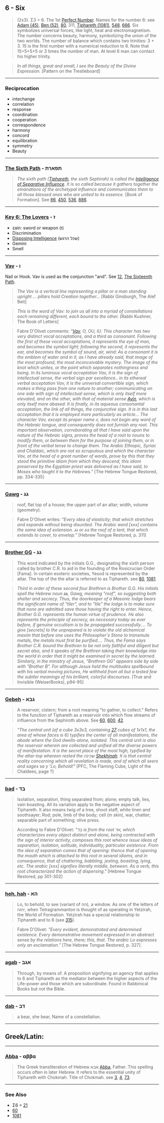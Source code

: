 ## 6 - Six
> (2x3). Σ3 = 6. The 1st [Perfect Number](https://en.wikipedia.org/wiki/Perfect_number). Names for the number 6: see [Adam (45)](45), [Ben (52)](52), [80](80), 311, [Tiphareth (1081)](1081), [548](548), [666](666). Six symbolizes universal forces, like light, heat and electromagnetism. The number concerns beauty, harmony, symbolizing the union of the two worlds. The number of balance which contains two trinities: 3 + 3. 15 is the first number with a numerical reduction to 6. Note that 15=5+5+5 or 3 times the number of man. At level 6 man can contact his higher trinity.

> *In all things, great and small, I see the Beauty of the Divine Expression.* [Pattern on the Trestleboard]

---

### Reciprocation

- intechange
- correlation
- response
- coordination
- cooperation
- correspondence
- harmony
- concord
- equilibration
- symmetry
- Beauty

---

### [The Sixth Path](/keys/ThPARTh) - תפארת
> *The sixth path ([Tiphareth](/keys/ThPARTh), the sixth Sephirah) is called the [Intelligence of Separative Influence](/keys/ShKL.ShPO.NBDL). It is so called because it gathers together the emanations of the archetypal influence and communicates them to all those blessed ones who are united to its essence.* [Book of Formation]. See [86](86), [450](450), [536](536), [886](886).

---

### [Key 6: The Lovers](/keys/Z) - ז

- zain: sword or weapon (ז)
- Discrimination
- [Disposing Intelligence](/keys/ShKL.HRGSh) (שכל הרגש) 
- Gemini
- Smell

---

### [Vav](/keys/V) - ו
Nail or Hook. Vav is used as the conjunction "and". See [12](12), [The Sixteenth Path](16). 

> *The Vav is a vertical line representing a pillar or a man standing upright ... pillars hold Creation together...* [Rabbi Ginsburgh, The Alef Beit]

> *This is the word of Vav: to join us all into a myriad of constellations each remaining different, each bound to the other.* [Rabbi Kushner, The Book of Letters]

> Fabre D'Olivet comments: *"[Vav](/keys/V), O, OU, IU. This character has two very distinct vocal acceptations, and a third as consonant. Following the first of these vocal acceptations, it represents the eye of man, and becomes the symbol light; following the second, it represents the ear, and becomes the symbol of sound, air, wind: As a consonant it is the emblem of water and in it, as I have already said, that image of the most profound, the most inconceivable mystery. The image of the knot which unites, or the point which separates nothingness and being. In its luminous vocal acceptation Vav, it is the sign of intellectual sense, the verbal sign par excellence.. in its ethereal verbal acceptation Vav, it is the universal convertible sign, which makes a thing pass from one nature to another; communicating on one side with sign of intellectual sense, which is only itself more elevated, and on the other, with that of material sense [Ayin](/keys/O), which is only itself more abased: It is finally, in its aqueous consonantal acceptation, the link of all things, the conjunctive sign. It is in this last acceptation that it is employed more particularly as article... The character Vav, except its proper name וו, does not begin any word of the Hebraic tongue, and consequently does not furnish any root. This important observation, corroborating all that I have said upon the nature of the Hebraic signs, proves the head of a root to nouns to modify them, or between them for the purpose of joining them, or in front of the verbal tense to change them. The Arabic Ethiopic, Syriac and Chaldaic, which are not so scrupulous and which the character Vav, at the head of a great number of words, prove by this that they stood the primitive idiom from which they descend, this idiom preserved by the Egyptian priest was delivered as I have said, to Moses who taught it to the Hebrews."* [The Hebrew Tongue Restored, pp. 334-335]

---

### [Gawg](/keys/GG) - גג
> roof, flat top of a house; the upper part of an altar; width, volume (geometry).

> Fabre D'Olivet writes: *"Every idea of elasticity; that which stretches and expands without being disunited. The Arabic word [xxx] contains the same idea of extension. גג or גוג the roof of a tent, that which extends to cover, to envelop."* [Hebrew Tongue Restored, p. 311]

---

### [Brother GG](/keys/GG) - גג
> This word indicated by the initials G.G., designating the sixth person called by brother C.R. to aid in the founding of the Rosicrucian Order [Fama]. In certain esoteric societies, Yesod is represented by the altar. The top of the the altar is referred to as Tiphareth. see [80](80), [1081](1081).

> *Third in order of these second four Brethren is Brother G.G. His initials spell the Hebrew noun **גג**, Gawg, meaning "roof", so suggesting both shelter and secrecy. Thus, the doorkeeper of a Masonic lodge bears the significant name of "tiler", and to "tile" the lodge is to make sure that none are admitted save those having the right to enter. Hence, Brother G.G. represents the human virtue of prudence. He also represents the principle of secrecy, as necessary today as ever before, if genuine occultism is to be propagated successfully.... To give [secrets] to the unprepared is to violate the old alchemical maxim that before one uses the Philosopher's Stone to transmute metals, the metals must first be purified.... Thus, the Fama says Brother C.R. bound the Brethren to be not only faithful and diligent but secret also, and it speaks of the Brethren taking their knowledge into the world in order that it might be examined in secret by the learned. Similarly, in the ministry of Jesus, "Brethren GG" appears side by side with "Brother B". For although Jesus held the multitudes spellbound with his verbal moving pictures, He withheld from all but a tested few the subtler meanings of his brilliant, colorful discourses.* [True and Invisible (WeiserBooks), p94-95]

---

### [Gebeh](/keys/GBA) - גבא
> A reservoir, cistern; from a root meaning "to gather, to collect." Refers to the function of Tiphareth as a reservoir into which flow streams of influence from the Sephiroth above. See [60](60), [600](600), [42](42).

> *"The central unit (of a cube 3x3x3, containing [27](27) cubes of 1x1x1, the area of whose faces is 6) typifies the center of all manifestations, the abode where the God dwells-alone, isolated. This central unit is also the reservoir wherein are collected and unified all the diverse powers of manifestation. It is the secret place of the most high, typified by the altar-top whereon rested the שכינה [Shekhinah](/keys/ShKINH). It is that central reality concerning which all revelation is made, and of which all seers and sages sa y 'Lo, Behold!"* [PFC, The Flaming Cube, Light of the Chaldees, page ?]

---

### [bad](/keys/BD) - בד
> Isolation, separation, thing separated from; alone; empty talk, lies, vain boasting. All its variation apply to the negative aspect of Tiphareth. It also means twig of a tree, shoot staff, white linen and soothsayer; Rod; pole, limb of the body; cell (in skin), war, chatter; separable part of something; olive press.

> According to Fabre D'Olivet: *"בד is from the root אד, which characterizes every object distinct and alone, being contracted with the sign of interior activity, composes this root whence issue ideas of separation, isolation, solitude, individuality, particular existence. From the idea of separation comes that of opening: thence that of opening the mouth which is attached to this root in several idioms, and in consequence, that of chattering, babbling, jesting, boasting, lying, etc. The arabic [xxx] signifies literally middle, between. As a verb, this root characterized the action of dispersing."* [Hebrew Tongue Restored, pp 301-302]

---

### [heh, hah](/keys/HA) - הא
> Lo, to behold, to see (variant of הה), a window. As one of the letters of יהוה, when Tetragrammanton is thought of as operating in Yetzirah, the World of Formation. Yetzirah has a special relationship to Tiphareth and to 6 (see [315](315)).

> Fabre D'Olivet: *"Every evident, demonstrated and determined existence. Every demonstrative movement expressed in an abstract sense by the relations here, there; this, that. The arabic Lo expresses only an exclamation."* [The Hebrew Tongue Restored, p. 327].

---

### [agab](/keys/AGB) - אגב
> Through, by means of. A proposition signifying an agency that applies to 6 and Tiphareth as the mediator between the higher aspects of the Life-power and those which are subordinate. Found in Rabbinical Books but not the Bible.

---

### [dab](/keys/DB) - דב
> a bear, she bear, Name of a constellation.

---

## Greek/Latin:

---

### [Abba](/greek?word=abba) - αββα
> The Greek transliteration of Hebrew אבא [Abba](/keys/ABA), Father. This spelling occurs often in later Hebrew. It refers to the essential unity of Tiphareth with Chokmah. Title of Chokmah. see [3](3), [4](4), [73](73).

---

### See Also

- Σ6 = [21](21)
- [60](60)
- [1081](1081)
